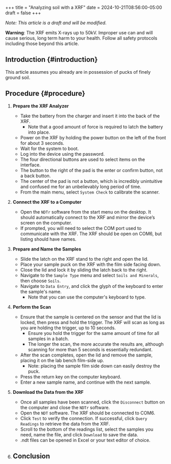 +++
title = "Analyzing soil with a XRF"
date = 2024-10-21T08:56:00-05:00
draft = false
+++

_Note: This article is a draft and will be modified._

**Warning**: The XRF emits X-rays up to 50kV. Improper use can and will cause serious, long term harm to your health. Follow all safety protocols including those beyond this article.


## Introduction {#introduction}

This article assumes you already are in possession of pucks of finely ground soil.


## Procedure {#procedure}

1.  **Prepare the XRF Analyzer**
    -   Take the battery from the charger and insert it into the back of the XRF.
        -   Note that a good amount of force is required to latch the battery into place.
    -   Power on the XRF by holding the power button on the left of the front for about 3 seconds.
    -   Wait for the system to boot.
    -   Log into the device using the password.
    -   The four directional buttons are used to select items on the interface.
    -   The button to the right of the pad is the enter or confirm button, not a back button.
    -   The center of the pad is not a button, which is incredibly unintuitive and confused me for an unbelievably long period of time.
    -   From the main menu, select `System Check` to calibrate the scanner.

2.  **Connect the XRF to a Computer**
    -   Open the `NDTr` software from the start menu on the desktop. It should automatically connect to the XRF and mirror the device’s screen on the computer.
    -   If prompted, you will need to select the COM port used to communicate with the XRF. The XRF should be open on COM6, but listing should have names.

3.  **Prepare and Name the Samples**
    -   Slide the latch on the XRF stand to the right and open the lid.
    -   Place your sample puck on the XRF with the film side facing down.
    -   Close the lid and lock it by sliding the latch back to the right.
    -   Navigate to the `Sample Type` menu and select `Soils and Minerals`, then choose `Soils`.
    -   Navigate to `Data Entry`, and click the glyph of the keyboard to enter the sample's name.
        -   Note that you can use the computer's keyboard to type.

4.  **Perform the Scan**
    -   Ensure that the sample is centered on the sensor and that the lid is locked, then press and hold the trigger. The XRF will scan as long as you are holding the trigger, up to 10 seconds.
        -   Ensure you hold the trigger for the same amount of time for all samples in a batch.
        -   The longer the scan, the more accurate the results are, although scanning for more than 5 seconds is essentially redundant.
    -   After the scan completes, open the lid and remove the sample, placing it on the lab bench film-side up.
        -   Note: placing the sample film side down can easily destroy the puck.
    -   Press the return key on the computer keyboard.
    -   Enter a new sample name, and continue with the next sample.

5.  **Download the Data from the XRF**
    -   Once all samples have been scanned, click the `Disconnect` button on the computer and close the `NDTr` software.
    -   Open the `NDT` software. The XRF should be connected to COM6.
    -   Click `Test` to verify the connection. If successful, click `Query Readings` to retrieve the data from the XRF.
    -   Scroll to the bottom of the readings list, select the samples you need, name the file, and click `Download` to save the data.
    -   .ndt files can be opened in Excel or your text editor of choice.

6.  **Conclusion**
    -
